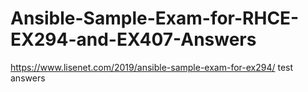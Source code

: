 # Ansible-Sample-Exam-for-RHCE-EX294-and-EX407-Answers
https://www.lisenet.com/2019/ansible-sample-exam-for-ex294/ test answers
